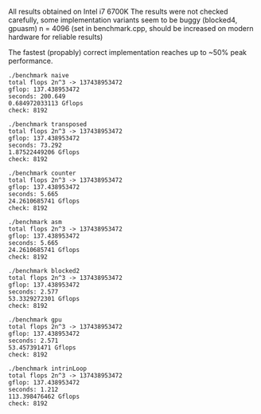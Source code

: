 All results obtained on Intel i7 6700K
The results were not checked carefully, some implementation variants seem to be buggy (blocked4, gpuasm)
n = 4096 (set in benchmark.cpp, should be increased on modern hardware for reliable results)

The fastest (propably) correct implementation reaches up to ~50% peak performance.

```
./benchmark naive
total flops 2n^3 -> 137438953472
gflop: 137.438953472
seconds: 200.649
0.684972033113 Gflops
check: 8192
```

```
./benchmark transposed
total flops 2n^3 -> 137438953472
gflop: 137.438953472
seconds: 73.292
1.87522449206 Gflops
check: 8192
```

```
./benchmark counter
total flops 2n^3 -> 137438953472
gflop: 137.438953472
seconds: 5.665
24.2610685741 Gflops
check: 8192
```

```
./benchmark asm
total flops 2n^3 -> 137438953472
gflop: 137.438953472
seconds: 5.665
24.2610685741 Gflops
check: 8192
```

```
./benchmark blocked2
total flops 2n^3 -> 137438953472
gflop: 137.438953472
seconds: 2.577
53.3329272301 Gflops
check: 8192
```

```
./benchmark gpu
total flops 2n^3 -> 137438953472
gflop: 137.438953472
seconds: 2.571
53.457391471 Gflops
check: 8192
```

```
./benchmark intrinLoop
total flops 2n^3 -> 137438953472
gflop: 137.438953472
seconds: 1.212
113.398476462 Gflops
check: 8192
```
